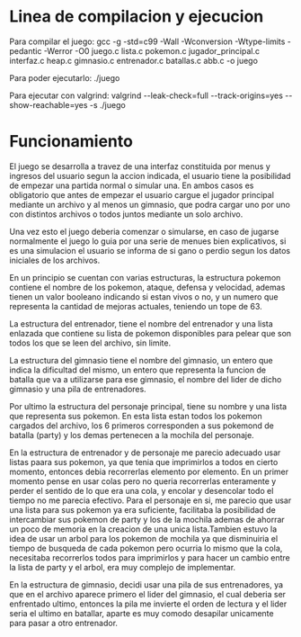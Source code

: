 # Linea de compilacion y ejecucion

Para compilar el juego: gcc -g -std=c99 -Wall -Wconversion -Wtype-limits -pedantic -Werror -O0 juego.c lista.c pokemon.c jugador_principal.c interfaz.c heap.c gimnasio.c entrenador.c batallas.c abb.c -o juego

Para poder ejecutarlo: ./juego

Para ejecutar con valgrind: valgrind --leak-check=full --track-origins=yes --show-reachable=yes -s ./juego

# Funcionamiento

El juego se desarrolla a travez de una interfaz constituida por menus y ingresos del usuario segun la accion indicada, el usuario tiene la posibilidad de empezar una partida normal o simular una. En ambos casos es obligatorio que antes de empezar el usuario cargue el jugador principal mediante un archivo y al menos un gimnasio, que podra cargar uno por uno con distintos archivos o todos juntos mediante un solo archivo.

Una vez esto el juego deberia comenzar o simularse, en caso de jugarse normalmente el juego lo guia por una serie de menues bien explicativos, si es una simulacion el usuario se informa de si gano o perdio segun los datos iniciales de los archivos.

En un principio se cuentan con varias estructuras, la estructura pokemon contiene el nombre de los pokemon, ataque, defensa y velocidad, ademas tienen un valor booleano indicando si estan vivos o no, y un numero que representa la cantidad de mejoras actuales, teniendo un tope de 63.

La estructura del entrenador, tiene el nombre del entrenador y una lista enlazada que contiene su lista de pokemon disponibles para pelear que son todos los que se leen del archivo, sin limite.

La estructura del gimnasio tiene el nombre del gimnasio, un entero que indica la dificultad del mismo, un entero que representa la funcion de batalla que va a utilizarse para ese gimnasio, el nombre del lider de dicho gimnasio y una pila de entrenadores.

Por ultimo la estructura del personaje principal, tiene su nombre y una lista que representa sus pokemon. En esta lista estan todos los pokemon cargados del archivo, los 6 primeros corresponden a sus pokemond de batalla (party) y los demas pertenecen a la mochila del personaje.

En la estructura de entrenador y de personaje me parecio adecuado usar listas paara sus pokemon, ya que tenia que imprimirlos a todos en cierto momento, entonces debia recorrerlas elemento por elemento. En un primer momento pense en usar colas pero no queria recorrerlas enteramente y perder el sentido de lo que era una cola, y encolar y desencolar todo el tiempo no me parecia efectivo. Para el personaje en si, me parecio que usar una lista para sus pokemon ya era suficiente, facilitaba la posibilidad de intercambiar sus pokemon de party y los de la mochila ademas de ahorrar un poco de memoria en la creacion de una unica lista.Tambien estuvo la idea de usar un arbol para los pokemon de mochila ya que disminuiria el tiempo de busqueda de cada pokemon pero ocurria lo mismo que la cola, necesitaba recorrerlos todos para imprimirlos y para hacer un cambio entre la lista de party y el arbol, era muy complejo de implementar.

En la estructura de gimnasio, decidi usar una pila de sus entrenadores, ya que en el archivo aparece primero el lider del gimnasio, el cual deberia ser enfrentado ultimo, entonces la pila me invierte el orden de lectura y el lider seria el ultimo en batallar, aparte es muy comodo desapilar unicamente para pasar a otro entrenador.







